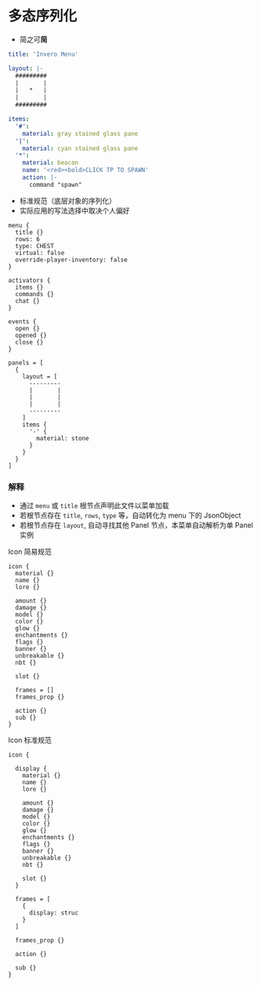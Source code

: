# 多态序列化

- 简之可**简**

```yaml
title: 'Invero Menu'

layout: |-
  #########
  |       |
  |   *   |
  |       |
  #########

items:
  '#':
    material: gray stained glass pane
  '|':
    material: cyan stained glass pane
  '*':
    material: beacon
    name: '<red><bold>CLICK TP TO SPAWN'
    action: |-
      command "spawn"
```

- 标准规范（底层对象的序列化）
- 实际应用的写法选择中取决个人偏好

```hocon
menu {
  title {}
  rows: 6
  type: CHEST
  virtual: false
  override-player-inventory: false
}

activators {
  items {}
  commands {}
  chat {}
}

events {
  open {}
  opened {}
  close {}
}

panels = [
  {
    layout = [
      ---------
      |       |
      |       |
      |       |
      ---------
    ]
    items {
      '-' {
        material: stone
      }
    }
  }
]
```

### 解释

- 通过 `menu` 或 `title` 根节点声明此文件以菜单加载
- 若根节点存在 `title`, `rows`, `type` 等，自动转化为 menu 下的 JsonObject
- 若根节点存在 `layout`, 自动寻找其他 Panel 节点，本菜单自动解析为单 Panel 实例


Icon 简易规范

```hocon
icon {
  material {}
  name {}
  lore {}

  amount {}
  damage {}
  model {}
  color {}
  glow {}
  enchantments {}
  flags {}
  banner {}
  unbreakable {}
  nbt {}

  slot {}

  frames = []
  frames_prop {}

  action {}
  sub {}
}
```

Icon 标准规范

```hocon
icon {

  display {
    material {}
    name {}
    lore {}

    amount {}
    damage {}
    model {}
    color {}
    glow {}
    enchantments {}
    flags {}
    banner {}
    unbreakable {}
    nbt {}

    slot {}
  }

  frames = [
    {
      display: struc
    }
  ]

  frames_prop {}

  action {}

  sub {}
}
```